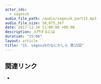 ```yaml
---
actor_ids: 
  - sageszk
audio_file_path: /audio/sageszk_part15.mp3
audio_file_size: 10,875,347
date: 2017-11-28 11:00:00 +00:00
description: 入門するには
duration: "15:06"
layout: article
title: "15. sageszkのなにかしら 第15回"
---
```


## 関連リンク

- 
